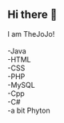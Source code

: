 ## Hi there 👋
I am TheJoJo!
<br>
<br>
-Java<br>
-HTML<br>
-CSS<br>
-PHP<br>
-MySQL<br>
-Cpp<br>
-C#<br>
-a bit Phyton
